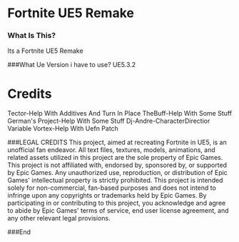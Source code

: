 # Fortnite UE5 Remake
 
### What Is This?
Its a Fortnite UE5 Remake

###What Ue Version i have to use?
UE5.3.2

# Credits
Tector-Help With Additives And Turn In Place
TheBuff-Help With Some Stuff
German's Project-Help With Some Stuff
Dj-Andre-CharacterDirectior Variable
Vortex-Help With Uefn Patch

###LEGAL CREDITS 
This project, aimed at recreating Fortnite in UE5, is an unofficial fan endeavor. All text files, textures, models, animations, and related assets utilized in this project are the sole property of Epic Games. This project is not affiliated with, endorsed by, sponsored by, or supported by Epic Games. Any unauthorized use, reproduction, or distribution of Epic Games' intellectual property is strictly prohibited. This project is intended solely for non-commercial, fan-based purposes and does not intend to infringe upon any copyrights or trademarks held by Epic Games. By participating in or contributing to this project, you acknowledge and agree to abide by Epic Games' terms of service, end user license agreement, and any other relevant legal provisions.

###End
